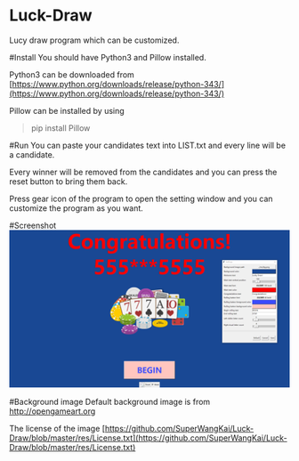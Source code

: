 # Luck-Draw
Lucy draw program which can be customized.

#Install
You should have Python3 and Pillow installed.

Python3 can be downloaded from
[https://www.python.org/downloads/release/python-343/](https://www.python.org/downloads/release/python-343/)

Pillow can be installed by using
> pip install Pillow

#Run
You can paste your candidates text into LIST.txt and every line will be a candidate.

Every winner will be removed from the candidates and you can press the reset button to bring them back.

Press gear icon of the program to open the setting window and you can customize the program as you want.

#Screenshot
![](https://github.com/SuperWangKai/Luck-Draw/blob/master/screenshot.png)

#Background image
Default background image is from http://opengameart.org

The license of the image [https://github.com/SuperWangKai/Luck-Draw/blob/master/res/License.txt](https://github.com/SuperWangKai/Luck-Draw/blob/master/res/License.txt)
